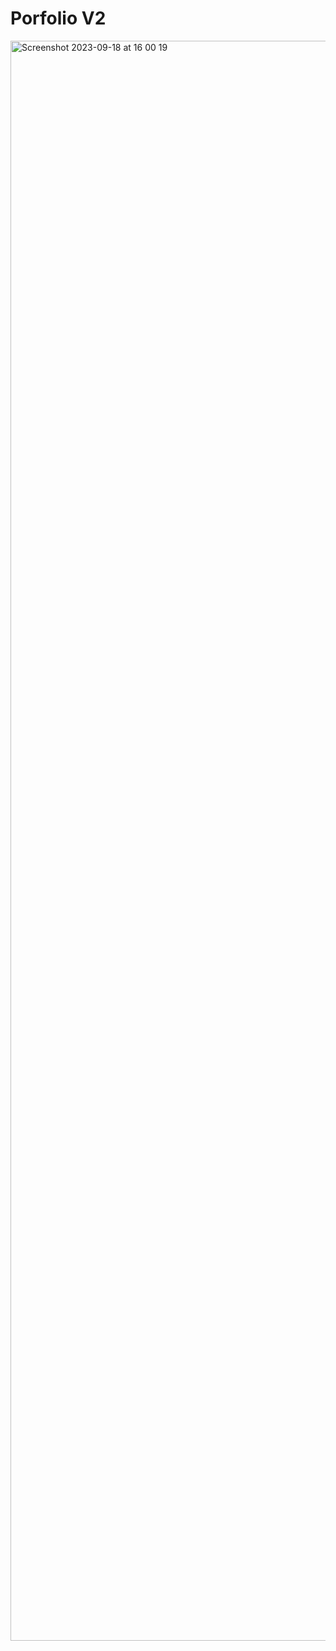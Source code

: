 # Porfolio V2
<img width="2560" alt="Screenshot 2023-09-18 at 16 00 19" src="https://github.com/sebastianrdz/portfolio-v2/assets/74786081/dd56b47e-7c4d-4910-a9d1-c5b1a8d68872">
